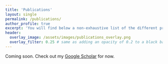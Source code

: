 ```yaml
---
title: 'Publications'
layout: single
permalink: /publications/
author_profile: true
excerpt: 'You will find below a non-exhaustive list of the different projects I realized during the last years, as well as links to the source codes, if publicly available.'
header:
  overlay_image: /assets/images/publications_overlay.png
  overlay_filter: 0.25 # same as adding an opacity of 0.2 to a black background
---
```


Coming soon. Check out my [Google Scholar](https://scholar.google.com/citations?hl=en&user=uNWSw2IAAAAJ) for now.